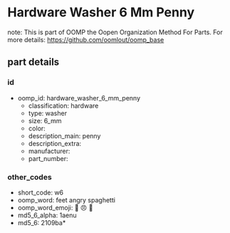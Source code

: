 # Hardware Washer 6 Mm Penny  

note: This is part of OOMP the Oopen Organization Method For Parts. For more details: https://github.com/oomlout/oomp_base

##  part details





### id
* oomp_id: hardware_washer_6_mm_penny
  * classification: hardware
  * type: washer
  * size: 6_mm
  * color: 
  * description_main: penny
  * description_extra: 
  * manufacturer: 
  * part_number: 

### other_codes
* short_code: w6
* oomp_word: feet angry spaghetti
* oomp_word_emoji: :feet: :angry: :spaghetti:
* md5_6_alpha: 1aenu
* md5_6: 2109ba* 